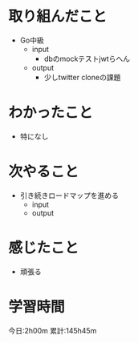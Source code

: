 # 取り組んだこと
  - Go中級
    - input
      - dbのmockテストjwtらへん
    - output
      - 少しtwitter cloneの課題

# わかったこと
  - 特になし

# 次やること
  - 引き続きロードマップを進める
    - input
    - output

# 感じたこと
 - 頑張る

# 学習時間
今日:2h00m
累計:145h45m
